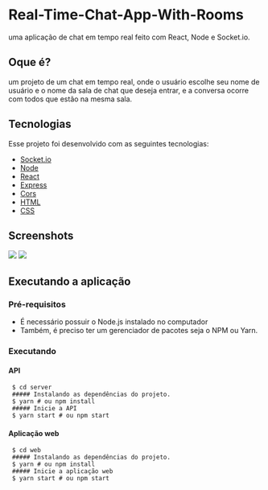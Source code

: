 # Real-Time-Chat-App-With-Rooms
uma aplicação de chat em tempo real feito com React, Node e Socket.io.

## Oque é?
um projeto de um chat em tempo real, onde o usuário escolhe seu nome de usuário e o nome da sala de chat que deseja entrar, e a conversa ocorre com todos que estão na mesma sala.

## Tecnologias
Esse projeto foi desenvolvido com as seguintes tecnologias:

* [Socket.io](https://socket.io/)
* [Node](https://nodejs.org/en/)
* [React](https://reactjs.org/)
* [Express](https://expressjs.com/)
* [Cors](http://expressjs.com/en/resources/middleware/cors.html)
* [HTML](https://www.w3schools.com/html/)
* [CSS](https://www.w3schools.com/css/)

## Screenshots
<img src="https://github.com/NicolasMorenoAlves/Real-Time-Chat-App/blob/master/screenshots/img1.png"/> <img src="https://github.com/NicolasMorenoAlves/Real-Time-Chat-App/blob/master/screenshots/img2.png"/>

## Executando a aplicação
### Pré-requisitos
- É necessário possuir o Node.js instalado no computador
- Também, é preciso ter um gerenciador de pacotes seja o NPM ou Yarn.
### Executando  


  #### API
  ```
   $ cd server
   ##### Instalando as dependências do projeto.
   $ yarn # ou npm install
   ##### Inicie a API
   $ yarn start # ou npm start
  ```
  #### Aplicação web
  ```
   $ cd web
   ##### Instalando as dependências do projeto.
   $ yarn # ou npm install
   ##### Inicie a aplicação web
   $ yarn start # ou npm start
  ```
